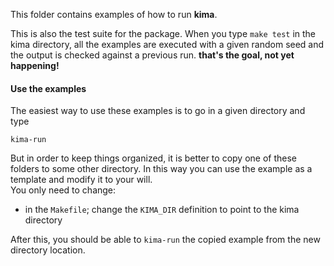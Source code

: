 This folder contains examples of how to run **kima**.  

This is also the test suite for the package. 
When you type `make test` in the kima directory, all the examples are executed with a given random seed 
and the output is checked against a previous run. **that's the goal, not yet happening!**

#### Use the examples

The easiest way to use these examples is to go in a given directory and type

```
kima-run
```

But in order to keep things organized, it is better to copy one of these folders
to some other directory. In this way you can use the example as a template and
modify it to your will.  
You only need to change:

- in the `Makefile`; change the `KIMA_DIR` definition to point to the kima directory
   
After this, you should be able to `kima-run` the copied example from the new directory location.

